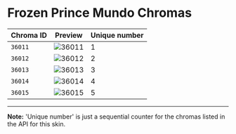 # Frozen Prince Mundo Chromas

| Chroma ID | Preview | Unique number |
|---|---|---|
| `36011` | ![36011](https://raw.communitydragon.org/latest/plugins/rcp-be-lol-game-data/global/default/v1/champion-chroma-images/36/36011.png) | 1 |
| `36012` | ![36012](https://raw.communitydragon.org/latest/plugins/rcp-be-lol-game-data/global/default/v1/champion-chroma-images/36/36012.png) | 2 |
| `36013` | ![36013](https://raw.communitydragon.org/latest/plugins/rcp-be-lol-game-data/global/default/v1/champion-chroma-images/36/36013.png) | 3 |
| `36014` | ![36014](https://raw.communitydragon.org/latest/plugins/rcp-be-lol-game-data/global/default/v1/champion-chroma-images/36/36014.png) | 4 |
| `36015` | ![36015](https://raw.communitydragon.org/latest/plugins/rcp-be-lol-game-data/global/default/v1/champion-chroma-images/36/36015.png) | 5 |

---

**Note:** 'Unique number' is just a sequential counter for the chromas listed in the API for this skin.